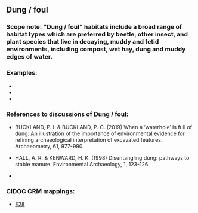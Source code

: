 
## Dung / foul 

###  Scope note: "Dung / foul" habitats include a broad range of habitat types  which are preferred by beetle, other insect, and plant species that live in decaying, muddy and fetid environments, including compost, wet hay, dung and muddy edges of water.



### Examples: 

* 
* 
* 

### References to discussions of Dung / foul:

* BUCKLAND, P. I. & BUCKLAND, P. C. (2019) When a ‘waterhole’ is full of dung: An illustration of the importance of environmental evidence for refining archaeological interpretation of excavated features. Archaeometry, 61, 977-990.

* HALL, A. R. & KENWARD, H. K. (1998) Disentangling dung: pathways to stable manure. Environmental Archaeology, 1, 123-126.

* 

### CIDOC CRM mappings: 

* [E28](http://www.cidoc-crm.org/entity/e28-conceptual-object/version-6.2)
